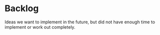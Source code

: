 # Backlog

Ideas we want to implement in the future, but did not have enough time to implement or work out completely.


